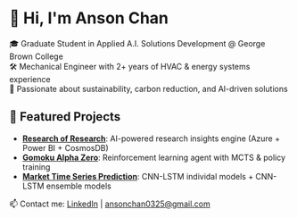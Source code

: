 # 👋 Hi, I'm Anson Chan

🎓 Graduate Student in Applied A.I. Solutions Development @ George Brown College  
🛠 Mechanical Engineer with 2+ years of HVAC & energy systems experience  
🌱 Passionate about sustainability, carbon reduction, and AI-driven solutions

## 📌 Featured Projects
- **[Research of Research](https://github.com/choisiulun1/Research_Of_Research)**: AI-powered research insights engine (Azure + Power BI + CosmosDB)
- **[Gomoku Alpha Zero]([./portfolio/gomoku-alpha-zero](https://github.com/ansonchan0325/Gomoku-integrated-with-Alpha-Zero))**: Reinforcement learning agent with MCTS & policy training
- **[Market Time Series Prediction](https://github.com/xkillerjamesx12/tbot-st-ta)**: CNN-LSTM individal models + CNN-LSTM ensemble models

📫 Contact me: [LinkedIn](https://www.linkedin.com/in/anson-pw-chan) | ansonchan0325@gmail.com
